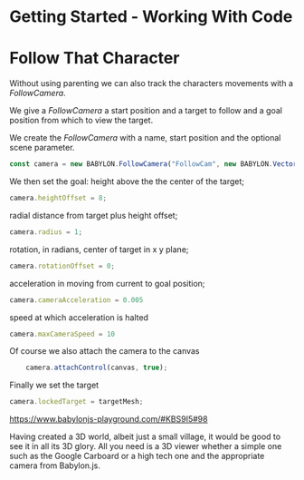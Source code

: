 # Getting Started - Working With Code
# Follow That Character

Without using parenting we can also track the characters movements with a *FollowCamera*.

We give a *FollowCamera* a start position and a target to follow and a goal position from which to view the target. 

We create the *FollowCamera* with a name, start position and the optional scene parameter.
```javascript
const camera = new BABYLON.FollowCamera("FollowCam", new BABYLON.Vector3(-6, 0, 0), scene);
```

We then set the goal: 
height above the the center of the target;
```javascript
camera.heightOffset = 8;
```

radial distance from target plus height offset;
```javascript	
camera.radius = 1;
```

rotation, in radians, center of target in x y plane;
```javascript
camera.rotationOffset = 0;
```

acceleration in moving from current to goal position;
```javascript
camera.cameraAcceleration = 0.005
```

speed at which acceleration is halted 
```javascript
camera.maxCameraSpeed = 10
```	

Of course we also attach the camera to the canvas
```javascript
    camera.attachControl(canvas, true);
```

Finally we set the target
```javascript
camera.lockedTarget = targetMesh;
```

https://www.babylonjs-playground.com/#KBS9I5#98

Having created a 3D world, albeit just a small village, it would be good to see it in all its 3D glory. All you need is a 3D viewer whether a simple one such as the Google Carboard or a high tech one and the appropriate camera from Babylon.js.